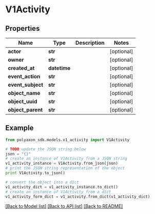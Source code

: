# V1Activity


## Properties
Name | Type | Description | Notes
------------ | ------------- | ------------- | -------------
**actor** | **str** |  | [optional] 
**owner** | **str** |  | [optional] 
**created_at** | **datetime** |  | [optional] 
**event_action** | **str** |  | [optional] 
**event_subject** | **str** |  | [optional] 
**object_name** | **str** |  | [optional] 
**object_uuid** | **str** |  | [optional] 
**object_parent** | **str** |  | [optional] 

## Example

```python
from polyaxon_sdk.models.v1_activity import V1Activity

# TODO update the JSON string below
json = "{}"
# create an instance of V1Activity from a JSON string
v1_activity_instance = V1Activity.from_json(json)
# print the JSON string representation of the object
print V1Activity.to_json()

# convert the object into a dict
v1_activity_dict = v1_activity_instance.to_dict()
# create an instance of V1Activity from a dict
v1_activity_form_dict = v1_activity.from_dict(v1_activity_dict)
```
[[Back to Model list]](../README.md#documentation-for-models) [[Back to API list]](../README.md#documentation-for-api-endpoints) [[Back to README]](../README.md)


